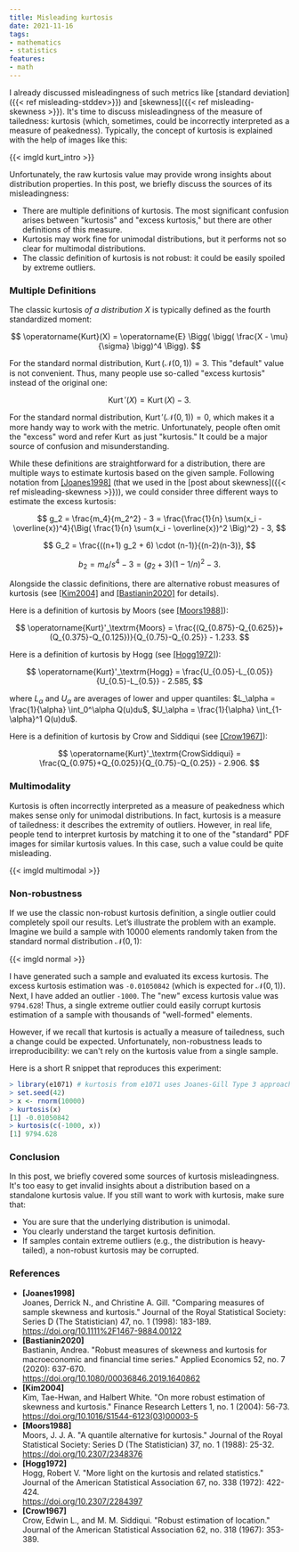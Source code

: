 ```yaml
---
title: Misleading kurtosis
date: 2021-11-16
tags:
- mathematics
- statistics
features:
- math
---
```


I already discussed misleadingness of such metrics like
  [standard deviation]({{< ref misleading-stddev>}}) and [skewness]({{< ref misleading-skewness >}}).
It's time to discuss misleadingness of the measure of tailedness: kurtosis
  (which, sometimes, could be incorrectly interpreted as a measure of peakedness).
Typically, the concept of kurtosis is explained with the help of images like this:

{{< imgld kurt_intro >}}

Unfortunately, the raw kurtosis value may provide wrong insights about distribution properties.
In this post, we briefly discuss the sources of its misleadingness:

* There are multiple definitions of kurtosis.
  The most significant confusion arises between "kurtosis" and "excess kurtosis,"
    but there are other definitions of this measure.
* Kurtosis may work fine for unimodal distributions, but it performs not so clear for multimodal distributions.
* The classic definition of kurtosis is not robust: it could be easily spoiled by extreme outliers.

<!--more-->

### Multiple Definitions

The classic kurtosis *of a distribution* $X$ is typically defined as the fourth standardized moment:

$$
\operatorname{Kurt}(X) = \operatorname{E} \Bigg( \bigg( \frac{X - \mu}{\sigma} \bigg)^4 \Bigg).
$$

For the standard normal distribution, $\operatorname{Kurt}(\mathcal{N}(0, 1)) = 3$.
This "default" value is not convenient.
Thus, many people use so-called "excess kurtosis" instead of the original one:

$$
\operatorname{Kurt}'(X) = \operatorname{Kurt}(X) - 3.
$$

For the standard normal distribution, $\operatorname{Kurt}'(\mathcal{N}(0, 1)) = 0$,
  which makes it a more handy way to work with the metric.
Unfortunately, people often omit the "excess" word and refer $\operatorname{Kurt}$ as just "kurtosis."
It could be a major source of confusion and misunderstanding.

While these definitions are straightforward for a distribution,
  there are multiple ways to estimate kurtosis based on the given sample.
Following notation from [[Joanes1998]](#Joanes1998)
  (that we used in the [post about skewness]({{< ref misleading-skewness >}})),
  we could consider three different ways to estimate the excess kurtosis:

$$
g_2 =
\frac{m_4}{m_2^2} - 3 =
  \frac{\frac{1}{n} \sum(x_i - \overline{x})^4}{\Big( \frac{1}{n} \sum(x_i - \overline{x})^2 \Big)^2} - 3,
$$

$$
G_2 = \frac{((n+1) g_2 + 6) \cdot (n-1)}{(n-2)(n-3)},
$$

$$
b_2 = m_4 / s^4 - 3 = (g_2 + 3) (1 - 1/n)^2 - 3.
$$

Alongside the classic definitions, there are alternative robust measures of kurtosis
  (see [[Kim2004]](#Kim2004) and [[Bastianin2020]](#Bastianin2020) for details).

Here is a definition of kurtosis by Moors (see [[Moors1988]](#Moors1988)):

$$
\operatorname{Kurt}'_\textrm{Moors} =
  \frac{(Q_{0.875}-Q_{0.625})+(Q_{0.375}-Q_{0.125})}{Q_{0.75}-Q_{0.25}} - 1.233.
$$

Here is a definition of kurtosis by Hogg (see [[Hogg1972]](#Hogg1972)):

$$
\operatorname{Kurt}'_\textrm{Hogg} =
  \frac{U_{0.05}-L_{0.05}}{U_{0.5}-L_{0.5}} - 2.585,
$$

where $L_\alpha$ and $U_\alpha$ are averages of lower and upper quantiles:
  $L_\alpha = \frac{1}{\alpha} \int_0^\alpha Q(u)du$,
  $U_\alpha = \frac{1}{\alpha} \int_{1-\alpha}^1 Q(u)du$.

Here is a definition of kurtosis by Crow and Siddiqui (see [[Crow1967]](#Crow1967)):

$$
\operatorname{Kurt}'_\textrm{CrowSiddiqui} =
  \frac{Q_{0.975}+Q_{0.025}}{Q_{0.75}-Q_{0.25}} - 2.906.
$$

### Multimodality

Kurtosis is often incorrectly interpreted as a measure of peakedness which makes sense only for unimodal distributions.
In fact, kurtosis is a measure of tailedness: it describes the extremity of outliers.
However, in real life, people tend to interpret kurtosis
  by matching it to one of the "standard" PDF images for similar kurtosis values.
In this case, such a value could be quite misleading.

{{< imgld multimodal >}}

### Non-robustness

If we use the classic non-robust kurtosis definition, a single outlier could completely spoil our results.
Let’s illustrate the problem with an example.
Imagine we build a sample with 10000 elements randomly taken from the standard normal distribution $\mathcal{N}(0, 1)$:

{{< imgld normal >}}

I have generated such a sample and evaluated its excess kurtosis.
The excess kurtosis estimation was `-0.01050842` (which is expected for $\mathcal{N}(0, 1)$).
Next, I have added an outlier `-1000`.
The "new" excess kurtosis value was `9794.628`!
Thus, a single extreme outlier
  could easily corrupt kurtosis estimation of a sample with thousands of "well-formed" elements.

However, if we recall that kurtosis is actually a measure of tailedness,
  such a change could be expected.
Unfortunately, non-robustness leads to irreproducibility: we can't rely on the kurtosis value from a single sample.

Here is a short R snippet that reproduces this experiment:

```r
> library(e1071) # kurtosis from e1071 uses Joanes-Gill Type 3 approach (b2) by default
> set.seed(42)
> x <- rnorm(10000)
> kurtosis(x)
[1] -0.01050842
> kurtosis(c(-1000, x))
[1] 9794.628
```

### Conclusion

In this post, we briefly covered some sources of kurtosis misleadingness.
It's too easy to get invalid insights about a distribution based on a standalone kurtosis value.
If you still want to work with kurtosis, make sure that:

* You are sure that the underlying distribution is unimodal.
* You clearly understand the target kurtosis definition.
* If samples contain extreme outliers (e.g., the distribution is heavy-tailed),
  a non-robust kurtosis may be corrupted.

### References

* <b id="Joanes1998">[Joanes1998]</b>  
  Joanes, Derrick N., and Christine A. Gill.
  "Comparing measures of sample skewness and kurtosis."
  Journal of the Royal Statistical Society: Series D (The Statistician) 47, no. 1 (1998): 183-189.  
  https://doi.org/10.1111%2F1467-9884.00122
* <b id="Bastianin2020">[Bastianin2020]</b>  
  Bastianin, Andrea.
  "Robust measures of skewness and kurtosis for macroeconomic and financial time series."
  Applied Economics 52, no. 7 (2020): 637-670.  
  https://doi.org/10.1080/00036846.2019.1640862
* <b id="Kim2004">[Kim2004]</b>  
  Kim, Tae-Hwan, and Halbert White.
  "On more robust estimation of skewness and kurtosis."
  Finance Research Letters 1, no. 1 (2004): 56-73.  
  https://doi.org/10.1016/S1544-6123(03)00003-5
* <b id="Moors1988">[Moors1988]</b>  
  Moors, J. J. A.
  "A quantile alternative for kurtosis."
  Journal of the Royal Statistical Society: Series D (The Statistician) 37, no. 1 (1988): 25-32.  
  https://doi.org/10.2307/2348376 
* <b id="Hogg1972">[Hogg1972]</b>  
  Hogg, Robert V.
  "More light on the kurtosis and related statistics."
  Journal of the American Statistical Association 67, no. 338 (1972): 422-424.  
  https://doi.org/10.2307/2284397 
* <b id="Crow1967">[Crow1967]</b>  
  Crow, Edwin L., and M. M. Siddiqui.
  "Robust estimation of location."
  Journal of the American Statistical Association 62, no. 318 (1967): 353-389.